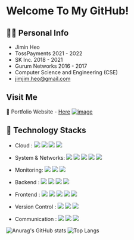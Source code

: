 # Welcome To My GitHub!

## 🙋‍♂️ Personal Info

- Jimin Heo
- TossPayments 2021 - 2022
- SK Inc. 2018 - 2021
- Gurum Networks 2016 - 2017
- Computer Science and Engineering (CSE)
- jimjim.heo@gmail.com

## Visit Me 

📝 Portfolio Website - <a href="https://hjimjim.github.io">Here</a>
[![image](https://raw.githubusercontent.com/hjimjim/hjimjim.github.io/main/imgs/intro.jpg?token=GHSAT0AAAAAAB4XPP6WFINPPL5H7OFBM6ZEY5JWZSQ)](https://hjimjim.github.io)


## 🔨 Technology Stacks

- Cloud : 
  <span><img src="https://img.shields.io/badge/kubernetes-%23326ce5.svg?style=flat&logo=kubernetes&logoColor=white"/></span>
  <span><img src="https://img.shields.io/badge/AWS-232f3e?style=flat&logo=amazon-aws&logoColor=white"/></span>
  <span><img src="https://img.shields.io/badge/Docker-2496ED?style=flat&logo=docker&logoColor=white"/></span>
  <span><img src="https://img.shields.io/badge/VMware-607078?style=flat&logo=vmware&logoColor=white"/></span>
  
- System & Networks:
  <span><img src="https://img.shields.io/badge/Istio-466BB0?style=flat&logo=istio&logoColor=white"/></span>
  <span><img src="https://img.shields.io/badge/Apache%20Kafka-231F20?style=flat&logo=apachekafka&logoColor=white"/></span>
  <span><img src="https://img.shields.io/badge/Linux-FCC624?style=flat&logo=linux&logoColor=black"/></span>
  <span><img src="https://img.shields.io/badge/Red%20Hat-EE0000?style=flat&logo=redhat&logoColor=white"/></span>
  <span><img src="https://img.shields.io/badge/Ubuntu-E95420?style=flat&logo=ubuntu&logoColor=white"/></span>

- Monitoring:
  <span><img src="https://img.shields.io/badge/Grafana-F46800?style=flat&logo=grafana&logoColor=white"/></span>
  <span><img src="https://img.shields.io/badge/Elastic-005571?style=flat&logo=elastic&logoColor=white"/></span>
  <span><img src="https://img.shields.io/badge/Kibana-005571?style=flat&logo=kibana&logoColor=white"/></span>
  
- Backend : 
  <span><img src="https://img.shields.io/badge/java-%23ED8B00.svg?style=flat&logo=java&logoColor=white"/></span>
  <span><img src="https://img.shields.io/badge/Python-3776AB?style=flat&logo=python&logoColor=white"/></span>
  <span><img src="https://img.shields.io/badge/JavaScript-dbab09?style=flat&logo=javascript&logoColor=white"/></span>
  <span><img src="https://img.shields.io/badge/kotlin-%237F52FF.svg?style=flat&logo=kotlin&logoColor=white"/></span>

- Frontend : 
  <span><img src="https://img.shields.io/badge/HTML-e34f26?style=flat&logo=html5&logoColor=white"/></span>
  <span><img src="https://img.shields.io/badge/CSS-1572b6?style=flat&logo=css3&logoColor=white"/></span>
  <span><img src="https://img.shields.io/badge/JavaScript-dbab09?style=flat&logo=javascript&logoColor=white"/></span>
  <span><img src="https://img.shields.io/badge/TypeScript-3178C6?style=flat&logo=typescript&logoColor=white"/></span>
  <span><img src="https://img.shields.io/badge/React-61dafb?style=flat&logo=react&logoColor=white"/></span>

- Version Control : <span><img src="https://img.shields.io/badge/Git-f05032?style=flat&logo=git&logoColor=white"/></span>
  <span><img src="https://img.shields.io/badge/GitHub-181717?style=flat&logo=github&logoColor=white"/></span>
  <span><img src="https://img.shields.io/badge/Bitbucket-0052cc?style=flat&logo=bitbucket&logoColor=white"/></span><br/>
  
- Communication : 
  <span><img src="https://img.shields.io/badge/Slack-4A154B?style=flat&logo=slack&logoColor=white"/></span>
  <span><img src="https://img.shields.io/badge/Jira-0052cc?style=flat&logo=jira&logoColor=white"/></span>
  <span><img src="https://img.shields.io/badge/Confluence-0052cc?style=flat&logo=confluence&logoColor=white"/></span>
  
![Anurag's GitHub stats](https://github-readme-stats-sand-six-91.vercel.app/api?username=hjimjim&show_icons=true&count_private=true&line_height=24&theme=dracula&hide=stars)
![Top Langs](https://github-readme-stats-sand-six-91.vercel.app/api/top-langs/?username=hjimjim&layout=compact&theme=dracula)

